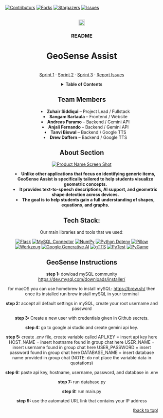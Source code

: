 <a id="readme-top"></a>

[![Contributors][contributors-shield]][contributors-url]
[![Forks][forks-shield]][forks-url]
[![Stargazers][stars-shield]][stars-url]
[![Issues][issues-shield]][issues-url]



<!-- PROJECT LOGO -->
<br />
<div align="center">
  <a href="https://github.com/zuhairsiddiqui/GeoSenseAssist-Project/blob/main/README.md">
    <img src="images/ReadMeLogo.png" alt="Logo" width="20" height="20">
  </a>

 <h3 align="center">README</h3>

# GeoSense Assist
 <p align="center">
    <br />
    <a href="https://github.com/users/zuhairsiddiqui/projects/1">Sprint 1</a>
    &middot;
    <a href="https://github.com/users/zuhairsiddiqui/projects/6">Sprint 2</a>
    &middot;
    <a href="https://github.com/users/zuhairsiddiqui/projects/7">Sprint 3</a>
    &middot;
    <a href="https://github.com/zuhairsiddiqui/GeoSenseAssist-Project/issues/new">Report Issues</a>
  </p>
</div>

<!-- TABLE OF CONTENTS -->

<div align="center">

<details>
  <summary><strong> Table of Contents</strong></summary>
  <ol style="display: flex; justify-content: center; padding-left: 0;">
    <li style="margin: 0 20px;"><a href="#About">About</a></li>
    <li style="margin: 0 20px;"><a href="#Tech-Stack">Tech Stack</a></li>
    <li style="margin: 0 20px;"><a href="#GeoSense-Instructions">GeoSense Instructions</a></li>
  </ol>
</details>

</div>


<!-- TEAM MEMBERS -->

<div align="center">

<h2>Team Members</h2>

<ul style="list-style-position: inside; text-align: center;">
  <li><strong>Zuhair Siddiqui</strong> – Project Lead / Fullstack</li>
  <li><strong>Sangam Bartaula</strong> – Frontend / Website</li>
  <li><strong>Andreas Paramo</strong> – Backend / Gemini API</li>
  <li><strong>Anjali Fernando</strong> – Backend / Gemini API</li>
  <li><strong>Tanvi Biswal</strong> – Backend / Google TTS</li>
  <li><strong>Drew Daffern</strong> – Backend / Google TTS</li>
</ul>

</div>

<!-- ABOUT THE PROJECT -->
<div align="center">

## **About Section**

[![Product Name Screen Shot][product-screenshot]](https://example.com)


<div align="center">

<ul style="list-style-position: inside; text-align: center;">
  <li><strong>Unlike other applications that focus on identifying generic items, GeoSense Assist is specifically tailored to help students visualize geometric concepts.</strong></li>
  <li><strong>It provides text-to-speech descriptions, AI support, and geometric shape detection across devices.</strong></li>
  <li><strong>The goal is to help students gain a full understanding of shapes, equations, and graphs.</strong></li>
</ul>

</div>



<!-- Tech Stack -->
## **Tech Stack:**
Our main libraries and tools that we used:

[![Flask](https://img.shields.io/badge/Flask-4CAF50?logo=flask)](https://flask.palletsprojects.com/)
[![MySQL Connector](https://img.shields.io/badge/MySQL_Connector-005C84?logo=mysql)](https://dev.mysql.com/downloads/connector/python/)
[![NumPy](https://img.shields.io/badge/NumPy-6597AA?logo=numpy)](https://numpy.org/)
[![Python Dotenv](https://img.shields.io/badge/python--dotenv-gray)](https://pypi.org/project/python-dotenv/)
[![Pillow](https://img.shields.io/badge/Pillow-blueviolet?logo=python-imaging-library)](https://pillow.readthedocs.io/en/stable/)
[![Werkzeug](https://img.shields.io/badge/Werkzeug-black)](https://werkzeug.palletsprojects.com/)
[![Google Generative AI](https://img.shields.io/badge/Google_Generative_AI-blueviolet)](https://cloud.google.com/vertex-ai/docs/generative-ai)
[![gTTS](https://img.shields.io/badge/gTTS-orange)](https://pypi.org/project/gTTS/)
[![PyTest](https://img.shields.io/badge/PyTest-red?logo=pytest)](https://docs.pytest.org/en/stable/)
[![PyGame](https://img.shields.io/badge/PyGame-green?logo=pygame)](https://www.pygame.org/)



## **GeoSense Instructions**

**step 1:**
dowload mySQL community
https://dev.mysql.com/downloads/installer/

for macOS you can use homebrew to install mySQL: https://brew.sh/ then once its installed run brew install mySQL in your terminal

**step 2:**
accept all default settings in mySQL, create your root username and password 

**step 3:**
Create a new user with credentials given in Github secrets. 

**step 4:**
 go to google ai studio and create gemini api key.

**step 5:**
create .env file, 
create variable called
API_KEY = insert api key here
HOST_NAME = insert hostname found in group chat here
USER_NAME = insert username found in group chat here
USER_PASSWORD = insert password found in group chat here
DATABASE_NAME = insert database name provided in group chat
(NOTE: do not place the variable data in quotations)

**step 6:**
paste api key, hostname, username, password, and database in .env
 
**step 7:**
run database.py

**step 8:**
run main.py

**step 9:**
use the automated URL link that contains your IP address

<p align="right">(<a href="#readme-top">back to top</a>)</p>



<!-- MARKDOWN LINKS & IMAGES -->
<!-- https://www.markdownguide.org/basic-syntax/#reference-style-links -->
[contributors-shield]: https://img.shields.io/github/contributors/zuhairsiddiqui/GeoSenseAssist-Project?style=for-the-badge
[contributors-url]: https://github.com/zuhairsiddiqui/GeoSenseAssist-Project/graphs/contributors
[forks-shield]: https://img.shields.io/github/forks/zuhairsiddiqui/GeoSenseAssist-Project?style=for-the-badge
[forks-url]: https://github.com/zuhairsiddiqui/GeoSenseAssist-Project/forks
[stars-shield]: https://img.shields.io/github/stars/zuhairsiddiqui/GeoSenseAssist-Project?style=for-the-badge
[stars-url]: https://github.com/zuhairsiddiqui/GeoSenseAssist-Project/stargazers
[issues-shield]: https://img.shields.io/github/issues/zuhairsiddiqui/GeoSenseAssist-Project?style=for-the-badge
[issues-url]: https://github.com/zuhairsiddiqui/GeoSenseAssist-Project/issues

[product-screenshot]: images/GeoSense.png
